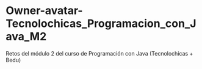 # Owner-avatar-Tecnolochicas_Programacion_con_Java_M2
Retos del módulo 2 del curso de Programación con Java (Tecnolochicas + Bedu)
